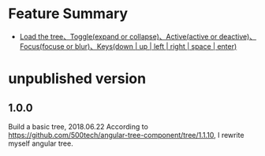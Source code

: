 # Feature Summary
- [Load the tree、Toggle(expand or collapse)、Active(active or deactive)、Focus(focuse or blur)、Keys(down | up |  left | right | space | enter)](##1.0.0)

# unpublished version

## 1.0.0
   Build a basic tree, 2018.06.22
   According to https://github.com/500tech/angular-tree-component/tree/1.1.10, I rewrite myself angular tree.
